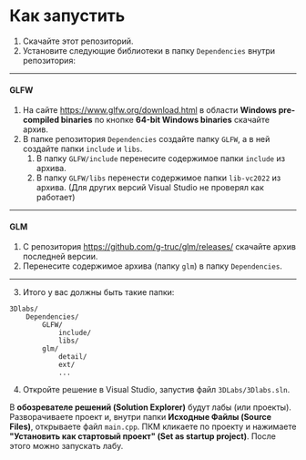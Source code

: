 # Как запустить

1. Скачайте этот репозиторий.
2. Установите следующие библиотеки в папку `Dependencies` внутри репозитория:

---

#### GLFW

1. На сайте https://www.glfw.org/download.html в области **Windows pre-compiled binaries** по кнопке **64-bit Windows binaries** скачайте архив.
2. В папке репозитория `Dependencies` создайте папку `GLFW`, а в ней создайте папки `include` и `libs`.
   1. В папку `GLFW/include` перенесите содержимое папки `include` из архива.
   2. В папку `GLFW/libs` перенести содержимое папки `lib-vc2022` из архива. (Для других версий Visual Studio не проверял как работает)

---

#### GLM

1. С репозитория https://github.com/g-truc/glm/releases/ скачайте архив последней версии.
2. Перенесите содержимое архива (папку `glm`) в папку `Dependencies`.

--- 

3. Итого у вас должны быть такие папки:
```text
3Dlabs/
    Dependencies/
        GLFW/
            include/
            libs/
        glm/
            detail/
            ext/
            ...
```

4. Откройте решение в Visual Studio, запустив файл `3DLabs/3Dlabs.sln`.

В **обозревателе решений (Solution Explorer)** будут лабы (или проекты). Разворачиваете проект и, внутри папки **Исходные Файлы (Source Files)**, открываете файл `main.cpp`. ПКМ кликаете по проекту и нажимаете **"Установить как стартовый проект" (Set as startup project)**. После этого можно запускать лабу.